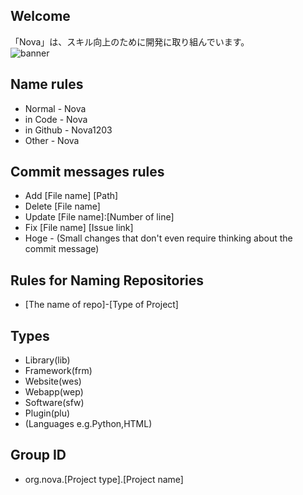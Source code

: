 ## Welcome
「Nova」は、スキル向上のために開発に取り組んでいます。<br>
![banner](https://github.com/Nova1203/.github/assets/138958366/3fafe354-bdb1-4690-be25-ddc338503f05)
## Name rules
- Normal - Nova
- in Code - Nova
- in Github - Nova1203
- Other - Nova
## Commit messages rules
- Add [File name] [Path]
- Delete [File name]
- Update [File name]:[Number of line]
- Fix [File name] [Issue link]
- Hoge - (Small changes that don't even require thinking about the commit message)
## Rules for Naming Repositories
- [The name of repo]-[Type of Project]
## Types
- Library(lib)
- Framework(frm)
- Website(wes)
- Webapp(wep)
- Software(sfw)
- Plugin(plu)
- (Languages e.g.Python,HTML)
## Group ID
- org.nova.[Project type].[Project name]
